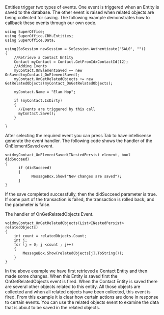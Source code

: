 <properties date="2016-05-10"
SortOrder="8"
/>

Entities trigger two types of events. One event is triggered when an Entity is saved to the database. The other event is raised when related objects are being collected for saving. The following example demonstrates how to callback these events through our own code.

```
using SuperOffice;
using SuperOffice.CRM.Entities;
using SuperOffice.Data;
 
using(SoSession newSession = SoSession.Authenticate("SAL0", ""))
{
    //Retrieve a Contact Entity
    Contact myContact = Contact.GetFromIdxContactId(12);
    //Adding Events
    myContact.OnElementSaved += new
OnSaved(myContact_OnElementSaved);
    myContact.OnGetRelatedObjects += new
GetRelatedObjects(myContact_OnGetRelatedObjects);
 
    myContact.Name = "Elan Hop";
 
    if (myContact.IsDirty)
    {
      //Events are triggered by this call
      myContact.Save();
    }
   
}
```

 

 

After selecting the required event you can press Tab to have intellisense generate the event handler. The following code shows the handler of the OnElementSaved event.

 

```
voidmyContact_OnElementSaved(INestedPersist element, bool
didSucceed)
{
      if (didSucceed)
      {
            MessageBox.Show("New changes are saved");
      }
}
```

 

If the save completed successfully, then the didSucceed parameter is true. If some part of the transaction is failed, the transaction is rolled back, and the parameter is false.

 

The handler of OnGetRelatedObjects Event.

```
voidmyContact_OnGetRelatedObjects(List<INestedPersist>
relatedObjects)
{
    int count = relatedObjects.Count;
    int j;
    for (j = 0; j <count ; j++)
    {
        MessageBox.Show(relatedObjects[j].ToString());
    }
}
```

 

In the above example we have first retrieved a Contact Entity and then made some changes. When this Entity is saved first the OnGetRelatedObjects event is fired. When the Contact Entity is saved there are several other objects related to this entity. All those objects are collected and when all related objects have been collected, this event is fired. From this example it is clear how certain actions are done in response to certain events. You can use the related objects event to examine the data that is about to be saved in the related objects.  
